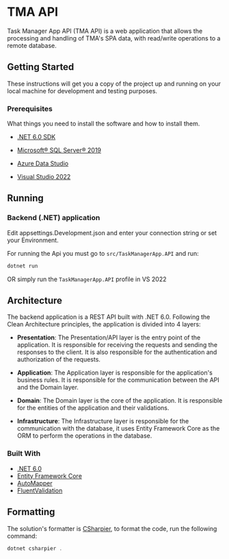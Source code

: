 # TMA API

Task Manager App API (TMA API) is a web application that allows the processing and handling of TMA's SPA data, with read/write operations to a remote database.

## Getting Started

These instructions will get you a copy of the project up and running on your local machine for development and testing purposes.

### Prerequisites

What things you need to install the software and how to install them.

- [.NET 6.0 SDK](https://dotnet.microsoft.com/en-us/download/dotnet/6.0)

- [Microsoft® SQL Server® 2019](https://www.microsoft.com/en-us/download/details.aspx?id=101064)

- [Azure Data Studio](https://azure.microsoft.com/pt-br/products/data-studio)

- [Visual Studio 2022](https://visualstudio.microsoft.com/en-us/vs/)

## Running

### Backend (.NET) application

Edit appsettings.Development.json and enter your connection string or set your Environment.

For running the Api you must go to `src/TaskManagerApp.API` and run:

```powershell
dotnet run
```

OR simply run the `TaskManagerApp.API` profile in VS 2022

## Architecture

The backend application is a REST API built with .NET 6.0. Following the Clean Architecture principles, the application is divided into 4 layers:

- **Presentation**: The Presentation/API layer is the entry point of the application. It is responsible for receiving the requests and sending the responses to the client. It is also responsible for the authentication and authorization of the requests.

- **Application**: The Application layer is responsible for the application's business rules. It is responsible for the communication between the API and the Domain layer.

- **Domain**: The Domain layer is the core of the application. It is responsible for the entities of the application and their validations.

- **Infrastructure**: The Infrastructure layer is responsible for the communication with the database, it uses Entity Framework Core as the ORM to perform the operations in the database.

### Built With

- [.NET 6.0](https://dotnet.microsoft.com/download/dotnet/6.0)
- [Entity Framework Core](https://docs.microsoft.com/en-us/ef/core/)
- [AutoMapper](https://automapper.org/)
- [FluentValidation](https://fluentvalidation.net/)

## Formatting

The solution's formatter is [CSharpier](https://csharpier.com/docs/About), to format the code, run the following command:

```powershell
dotnet csharpier .
```
